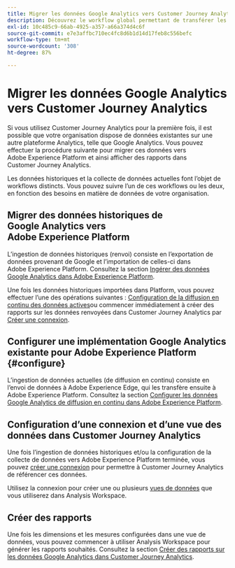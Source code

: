 ```yaml
---
title: Migrer les données Google Analytics vers Customer Journey Analytics
description: Découvrez le workflow global permettant de transférer les données de Google Analytics vers Adobe Experience Platform et d’afficher des rapports dans Customer Journey Analytics.
exl-id: 10c485c9-66ab-4925-a357-a66a374d4c6f
source-git-commit: e7e3affbc710ec4fc8d6b1d14d17feb8c556befc
workflow-type: tm+mt
source-wordcount: '308'
ht-degree: 87%

---
```


# Migrer les données Google Analytics vers Customer Journey Analytics

Si vous utilisez Customer Journey Analytics pour la première fois, il est possible que votre organisation dispose de données existantes sur une autre plateforme Analytics, telle que Google Analytics. Vous pouvez effectuer la procédure suivante pour migrer ces données vers Adobe Experience Platform et ainsi afficher des rapports dans Customer Journey Analytics.

Les données historiques et la collecte de données actuelles font l’objet de workflows distincts. Vous pouvez suivre l’un de ces workflows ou les deux, en fonction des besoins en matière de données de votre organisation.

## Migrer des données historiques de Google Analytics vers Adobe Experience Platform

L’ingestion de données historiques (renvoi) consiste en l’exportation de données provenant de Google et l’importation de celles-ci dans Adobe Experience Platform. Consultez la section [Ingérer des données Google Analytics dans Adobe Experience Platform](backfill.md).

Une fois les données historiques importées dans Platform, vous pouvez effectuer l’une des opérations suivantes : [Configuration de la diffusion en continu des données actives](streaming.md)ou commencer immédiatement à créer des rapports sur les données renvoyées dans Customer Journey Analytics par [Créer une connexion](/help/connections/create-connection.md).

## Configurer une implémentation Google Analytics existante pour Adobe Experience Platform {#configure}

L’ingestion de données actuelles (de diffusion en continu) consiste en l’envoi de données à Adobe Experience Edge, qui les transfère ensuite à Adobe Experience Platform. Consultez la section [Configurer les données Google Analytics de diffusion en continu dans Adobe Experience Platform](streaming.md).

## Configuration d’une connexion et d’une vue des données dans Customer Journey Analytics

Une fois l’ingestion de données historiques et/ou la configuration de la collecte de données vers Adobe Experience Platform terminée, vous pouvez [créer une connexion](/help/connections/create-connection.md) pour permettre à Customer Journey Analytics de référencer ces données.

Utilisez la connexion pour créer une ou plusieurs [vues de données](/help/data-views/create-dataview.md) que vous utiliserez dans Analysis Workspace.

## Créer des rapports

Une fois les dimensions et les mesures configurées dans une vue de données, vous pouvez commencer à utiliser Analysis Workspace pour générer les rapports souhaités. Consultez la section [Créer des rapports sur les données Google Analytics dans Customer Journey Analytics](report.md).
